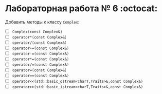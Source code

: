 # Лабораторная работа № 6 :octocat: 
Добавить методы к классу `Complex`:
- [ ] `Complex(const Complex&)`
- [ ] `operator*(const Complex&)`
- [ ] `operator/(const Complex&)`
- [ ] `operator+=(const Complex&)`
- [ ] `operator-=(const Complex&)`
- [ ] `operator*=(const Complex&)`
- [ ] `operator/=(const Complex&)`
- [ ] `operator=(const Complex&)`
- [ ] `operator==(const Complex&)`
- [ ] `operator<<(std::basic_ostream<charT,Traits>&,const Complex&)` 
- [ ] `operator>>(std::basic_istream<charT,Traits>&,const Complex&)` 
